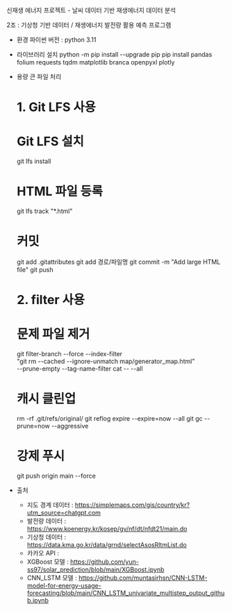 신재생 에너지 프로젝트 - 날씨 데이터 기반 재생에너지 데이터 분석

2조 : 기상청 기반 데이터 / 재생에너지 발전량 활용 예측 프로그램

* 환경
  파이썬 버전 : python 3.11
  
* 라이브러리 설치
  python -m pip install --upgrade pip
  pip install pandas folium requests tqdm matplotlib branca openpyxl plotly

* 용량 큰 파일 처리

  # 1. Git LFS 사용
  # Git LFS 설치
  git lfs install

  # HTML 파일 등록
  git lfs track "*.html"

  # 커밋
  git add .gitattributes
  git add 경로/파일명
  git commit -m "Add large HTML file"
  git push

  # 2. filter 사용
  # 문제 파일 제거
  git filter-branch --force --index-filter \
  "git rm --cached --ignore-unmatch map/generator_map.html" \
  --prune-empty --tag-name-filter cat -- --all

  # 캐시 클린업
  rm -rf .git/refs/original/
  git reflog expire --expire=now --all
  git gc --prune=now --aggressive

  # 강제 푸시
  git push origin main --force

* 출처
  - 지도 경계 데이터 : https://simplemaps.com/gis/country/kr?utm_source=chatgpt.com
  - 발전량 데이터 : https://www.koenergy.kr/kosep/gv/nf/dt/nfdt21/main.do
  - 기상청 데이터 : https://data.kma.go.kr/data/grnd/selectAsosRltmList.do
  - 카카오 API :
  - XGBoost 모델 : https://github.com/yun-ss97/solar_prediction/blob/main/XGBoost.ipynb
  - CNN_LSTM 모델 : https://github.com/muntasirhsn/CNN-LSTM-model-for-energy-usage-forecasting/blob/main/CNN_LSTM_univariate_multistep_output_github.ipynb
